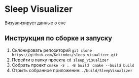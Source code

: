 # Sleep Visualizer
Визуализирует данные о сне

## Инcтрукция по сборке и запуску
1. Склонировать репозиторий
   ```git clone https://github.com/Kokindos/sleep_visualizer.git```
2. Перейти в папку проекта
   ```cd sleep_visualizer```
3. Собрать проект
```cmake -S . -B build ```
```cmake --build build```
4. Отрыть собранное приложение:
```./build/SleepVisualizer```
